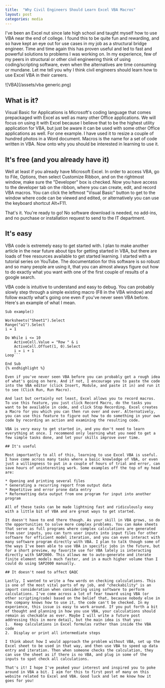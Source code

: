 ```yaml
---
title:  "Why Civil Engineers Should Learn Excel VBA Macros"
layout: post
categories: media
---
```


I've been an Excel nut since late high school and taught myself how to use VBA near the end of college. I found this to be quite fun and rewarding, and so have kept an eye out for use cases in my job as a structural bridge engineer. Time and time again this has proven useful and led to fast and powerful solutions to problems I was working on. In my experience, few of my peers in structural or other civil engineering think of using coding/scripting software, even when the alternatives are time consuming or mundane. Let me tell you why I think civil engineers should learn how to use Excel VBA in their careers.

![VBA](/assets/vba generic.png)

## What is it?

Visual Basic for Applications is Microsoft's coding language that comes prepackaged with Excel as well as many other Office applications. We will focus on using it with Excel because I believe that to be the highest utility application for VBA, but just be aware it can be used with some other Office applications as well. For one example. I have used it to resize a couple of hundred photos in a Word document. Macros is the name for a set of code written in VBA. Now onto why you should be interested in learning to use it.

## It's free (and you already have it)

Well at least if you already have Microsoft Excel. In order to access VBA, go to File, Options, then select Customize Ribbon, and on the rightmost window, make sure the "Developer" box is checked. Now you have access to the developer tab on the ribbon, where you can create, edit, and record VBA macros. You can click the leftmost "Visual Basic" button to get to the window where code can be viewed and edited, or alternatively you can use the keyboard shortcut Alt+F11. 

That's it. You're ready to go! No software download is needed, no add-ins, and no purchase or installation request to send to the IT department.

## It's easy

VBA code is extremely easy to get started with. I plan to make another article in the near future about tips for getting started in VBA, but there are loads of free resources available to get started learning. I started with a tutorial series on YouTube. The documentation for this software is so robust and so many people are using it, that you can almost always figure out how to do exactly what you want with one of the first couple of results of a google search.

VBA code is intuitive to understand and easy to debug. You can probably slowly step through a simple existing macro (F8 in the VBA window) and follow exactly what's going one even if you've never seen VBA before. Here's an example of what I mean.

```visualbasic
Sub example()

Worksheets("Sheet1").Select
Range("a1").Select
i = 1

Do While i <= 10
    ActiveCell.Value = "Row " & i
    ActiveCell.Offset(1, 0).Select
    i = i + 1
Loop```

End Sub
{% endhighlight %}

Even if you've never seen VBA before you can probably get a rough idea of what's going on here. And if not, I encourage you to paste the code into the VBA editor (click Insert, Module, and paste it in) and run it to see (Click Run, Run Macro).

And last but certainly not least, Excel allows you to record macros. To use this feature, you just click Record Macro, do the tasks you want to be available in code, and click Stop Recording. Excel creates a Macro for you which you can then run over and over. Alternatively, you can use this feature to figure out how to do something in your own code by recording an action and examining the resulting code. 

VBA is very easy to get started in, and you don't need to learn everything at once. I recommend only learning what you need to get a few simple tasks done, and let your skills improve over time.

## It's useful

Most importantly to all of this, learning to use Excel VBA is useful. I have come across many tasks where a basic knowledge of VBA, or even just a willingness to put in a couple of hours of trial and error, can save hours of uninteresting work. Some examples off the top of my head are: 

* Opening and printing several files
* Generating a recurring report from output data
* Repetitive and error prone data entry
* Reformatting data output from one program for input into another program

All of these tasks can be made lightning fast and ridiculously easy with a little bit of VBA and are great ways to get started. 

It doesn't have to end there though. As your skill in VBA grows, so do the opportunities to solve more complex problems. You can make sheets that serve as full programs where complex calculations are generated from user inputs, you can turn user inputs into input files for other software for efficient model iteration, and you can even interact with many software program directly with VBA. I plan to talk though some of the ways I've been able to use VBA in specific jobs in the future, but for a short preview, my favorite use for VBA lately is interacting directly with SAP2000. This allows me to auto-generate and iterate finite element models much faster, and in a much higher volume than I could do using SAP2000 manually.

## It doesn't need to affect QAQC

Lastly, I wanted to write a few words on checking calculations. This is one of the most vital parts of my job, and "checkability" is an import consideration when considering using software to perform calculations. I've come across a lot of fear toward using VBA (or other scripting/code) based on the belief that, because nobody else in the company knows how to use it, the code can't be checked. In my experience, this issue is easy to work around. If you put forth a bit of thought and planning in how you use VBA, your calculations should remain as checkable as ever. Maybe I will write a future post addressing this in more detail, but the main idea is that you:
1.	Keep calculations in Excel formulas rather than inside the VBA code
2.	Display or print all intermediate steps

I think about how I would approach the problem without VBA, set up the Excel sheet to be used in that way, and then use VBA to speed up data entry and iteration. Then when someone checks the calculation, they can use the sheet as if there is no VBA, and plug in some of the inputs to spot check all calculations.

That's it! I hope I've peaked your interest and inspired you to poke around in VBA a bit. I aim for this to first post of many on this website related to Excel and VBA. Good luck and let me know how it goes for you!